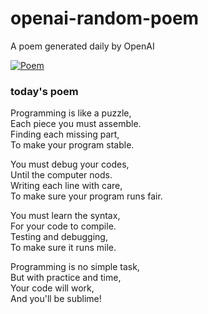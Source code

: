 
# openai-random-poem
 A poem generated daily by OpenAI

[![Poem](https://github.com/fbiego/openai-random-poem/actions/workflows/main.yml/badge.svg)](https://github.com/fbiego/openai-random-poem/actions/workflows/main.yml)

### today's poem  
  
Programming is like a puzzle,  
Each piece you must assemble.  
Finding each missing part,  
To make your program stable.  
  
You must debug your codes,  
Until the computer nods.  
Writing each line with care,  
To make sure your program runs fair.  
  
You must learn the syntax,  
For your code to compile.  
Testing and debugging,  
To make sure it runs mile.  
  
Programming is no simple task,  
But with practice and time,  
Your code will work,  
And you'll be sublime!